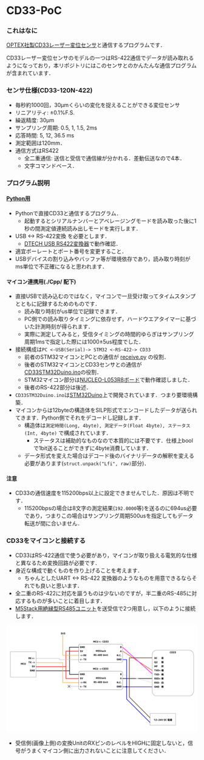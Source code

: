 # CD33-PoC

### これはなに

[OPTEX社製CD33レーザー変位センサ](https://www.optex-fa.jp/products/dsp_sensor/cd33/index02.html)と通信するプログラムです．

CD33レーザー変位センサのモデルの一つはRS-422通信でデータが読み取れるようになっており，本リポジトリにはこのセンサとのかんたんな通信プログラムが含まれています．

### センサ仕様(CD33-120N-422)

* 毎秒約1000回，30μmくらいの変化を捉えることができる変位センサ
* リニアリティ: ±0.1%F.S.
* 繰返精度: 30μm
* サンプリング周期: 0.5, 1, 1.5, 2ms
* 応答時間: 5, 12, 36.5 ms
* 測定範囲は120mm．
* 通信方式はRS422
  * 全二重通信: 送信と受信で通信線が分かれる．差動伝送なので4本．
  * 文字コマンドベース．

### プログラム説明

#### [Python用](./Python/CD33.py)

* Pythonで直接CD33と通信するプログラム．
  * 起動するとシリアルナンバーとアベレージングモードを読み取った後に1秒の間測定値連続読み出しモードを実行します．
* USB <-> RS-422変換 を必要とします．
  * [DTECH USB RS422変換器](https://www.amazon.co.jp/dp/B081T2GH9V)で動作確認．
* 適宜ボーレートとポート番号を変更すること．
* USBデバイスの割り込みやバッファ等が環境依存であり，読み取り時刻がms単位で不正確になると思われます．

#### マイコン連携用(./Cpp/ 配下)

* 直接USBで読み込むのではなく，マイコンで一旦受け取ってタイムスタンプとともに記録するためのものです．
  * 読み取り時刻がus単位で記録できます．
  * PC側での読み取りタイミングに依存せず，ハードウエアタイマーに基づいた計測時刻が得られます．
  * 実際に測定してみると，受信タイミングの時間的ゆらぎはサンプリング周期1msで指定した際には1000±5us程度でした．
* 接続構成は`PC <-USB(Serial)-> STM32 <-RS-422-> CD33`
  * 前者のSTM32マイコンとPCとの通信が [receive.py](Cpp/CD33STM32Duino/receive.py) の役割．
  * 後者のSTM32マイコンとCD33センサとの通信が [CD33STM32Duino.ino](Cpp/CD33STM32Duino/CD33STM32Duino.ino)の役割．
  * STM32マイコン部分は[NUCLEO-L053R8ボード](https://www.st.com/ja/evaluation-tools/nucleo-l053r8.html)で動作確認しました．
  * 後者のRS-422部分は後述．
* `CD33STM32Duino.ino`は[STM32Duino](https://github.com/stm32duino)上で開発されています．つまり要環境構築．
* マイコンからは12byteの構造体をSILP形式でエンコードしたデータが送られてきます．Python側でそれをデコードし記録します．
  * 構造体は`測定時間(Long, 4byte), 測定データ(Float 4byte), ステータス(Int, 4byte)` で構成されています．
    * ステータスは補助的なものなので本質的には不要です．仕様上boolで1bit送ることができずに4byte消費しています．
  * データ形式を変えた場合はデコード後のバイナリデータの解釈を変える必要があります(`struct.unpack("Lfi", raw)`部分)．

#### 注意

* CD33の通信速度を115200bps以上に設定できませんでした．原因は不明です．
  * 115200bpsの場合は8文字の測定結果(`192.0000`等)を送るのに694us必要であり，つまりこの場合はサンプリング周期500usを指定してもデータ転送が間に合いません．

### CD33をマイコンと接続する

* CD33はRS-422通信で使う必要があり，マイコンが取り扱える電気的な仕様と異なるため変換回路が必要です．
* 身近な構成で動くものを作り上げることを考えます．
  * ちゃんとしたUART <-> RS-422 変換器のようなものを用意できるならそれでも良いと思います．
* 全二重のRS-422に対応を謳うものは少ないのですが，半二重のRS-485に対応するものが多いことに着目します．
* [M5Stack用絶縁型RS485ユニット](https://www.switch-science.com/catalog/6622/)を送受信で2つ用意し，以下のように接続します．
  
![](./fig/connection.png)

* 受信側(画像上側)の変換UnitのRXピンのレベルをHIGHに固定しないと，信号がうまくマイコン側に出力されないことに注意してください．